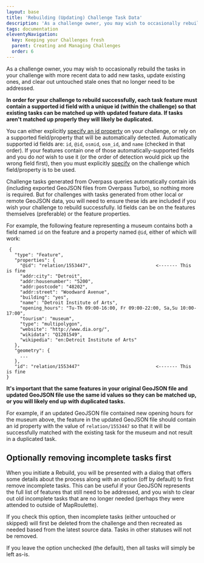 ```yaml
---
layout: base
title: 'Rebuilding (Updating) Challenge Task Data'
description: 'As a challenge owner, you may wish to occasionally rebuild the tasks in your challenge with more recent data to add new tasks, update existing ones, and clear out untouched stale ones that no longer need to be addressed.'
tags: documentation
eleventyNavigation:
  key: Keeping your Challenges fresh
  parent: Creating and Managing Challenges
  order: 6
---
```


As a challenge owner, you may wish to occasionally rebuild the tasks in your challenge with more recent data to add new tasks, update existing ones, and clear out untouched stale ones that no longer need to be addressed.

**In order for your challenge to rebuild successfully, each task feature must contain a supported id field with a unique id (within the challenge) so that existing tasks can be matched up with updated feature data. If tasks aren't matched up properly they will likely be duplicated.**

You can either explicitly [specify an id property](<https://github.com/osmlab/maproulette3/wiki/Challenge-Managers:-setting-external-task-IDs-(e.g.-OSM-IDs)>) on your challenge, or rely on a supported field/property that will be automatically detected. Automatically supported id fields are: `id`, `@id`, `osmid`, `osm_id`, and `name` (checked in that order). If your features contain one of those automatically-supported fields and you do _not_ wish to use it (or the order of detection would pick up the wrong field first), then you must explicitly [specify](<https://github.com/osmlab/maproulette3/wiki/Challenge-Managers:-setting-external-task-IDs-(e.g.-OSM-IDs)>) on the challenge which field/property is to be used.

Challenge tasks generated from Overpass queries automatically contain ids (including exported GeoJSON files from Overpass Turbo), so nothing more is required. But for challenges with tasks generated from other local or remote GeoJSON data, you will need to ensure these ids are included if you wish your challenge to rebuild successfully. Id fields can be on the features themselves (preferable) or the feature properties.

For example, the following feature representing a museum contains both a field named `id` on the feature and a property named `@id`, either of which will work:

```
 {
   "type": "Feature",
   "properties": {
     "@id": "relation/1553447",                        <------- This is fine
     "addr:city": "Detroit",
     "addr:housenumber": "5200",
     "addr:postcode": "48202",
     "addr:street": "Woodward Avenue",
     "building": "yes",
     "name": "Detroit Institute of Arts",
     "opening_hours": "Tu-Th 09:00-16:00, Fr 09:00-22:00, Sa,Su 10:00-17:00",
     "tourism": "museum",
     "type": "multipolygon",
     "website": "http://www.dia.org/",
     "wikidata": "Q1201549",
     "wikipedia": "en:Detroit Institute of Arts"
   },
   "geometry": {
     ...
   },
   "id": "relation/1553447"                            <------- This is fine
}
```

**It's important that the same features in your original GeoJSON file and updated GeoJSON file use the same id values so they can be matched up, or you will likely end up with duplicated tasks.**

For example, if an updated GeoJSON file contained new opening hours for the museum above, the feature in the updated GeoJSON file should contain an id property with the value of `relation/1553447` so that it will be successfully matched with the existing task for the museum and not result in a duplicated task.

## Optionally removing incomplete tasks first

When you initiate a Rebuild, you will be presented with a dialog that offers some details about the process along with an option (off by default) to first remove incomplete tasks. This can be useful if your GeoJSON represents the full list of features that still need to be addressed, and you wish to clear out old incomplete tasks that are no longer needed (perhaps they were attended to outside of MapRoulette).

If you check this option, then incomplete tasks (either untouched or skipped) will first be deleted from the challenge and then recreated as needed based from the latest source data. Tasks in other statuses will not be removed.

If you leave the option unchecked (the default), then all tasks will simply be left as-is.
